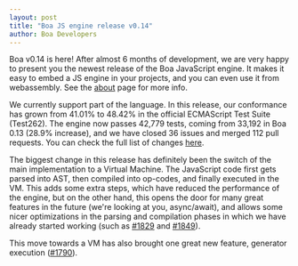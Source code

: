 ```yaml
---
layout: post
title: "Boa JS engine release v0.14"
author: Boa Developers
---
```


Boa v0.14 is here! After almost 6 months of development, we are very happy to present you the newest release of the Boa JavaScript engine.
It makes it easy to embed a JS engine in your projects, and you can even use it from webassembly. See the [about](/about) page for more info.

We currently support part of the language. In this release, our conformance has grown from 41.01% to 48.42% in the official ECMAScript Test Suite (Test262).
The engine now passes 42,779 tests, coming from 33,192 in Boa 0.13 (28.9% increase), and we have closed 36 issues and merged 112 pull requests.
You can check the full list of changes [here](https://github.com/boa-dev/boa/blob/v0.14/CHANGELOG.md).

The biggest change in this release has definitely been the switch of the main implementation to a Virtual Machine. The JavaScript code first gets parsed into AST,
then compiled into op-codes, and finally executed in the VM. This adds some extra steps, which have reduced the performance of the engine, but on the other hand,
this opens the door for many great features in the future (we're looking at you, async/await), and allows some nicer optimizations in the parsing and compilation
phases in which we have already started working (such as [#1829](https://github.com/boa-dev/boa/pull/1829) and [#1849](https://github.com/boa-dev/boa/pull/1849)).

This move towards a VM has also brought one great new feature, generator execution ([#1790](https://github.com/boa-dev/boa/pull/1790)).
